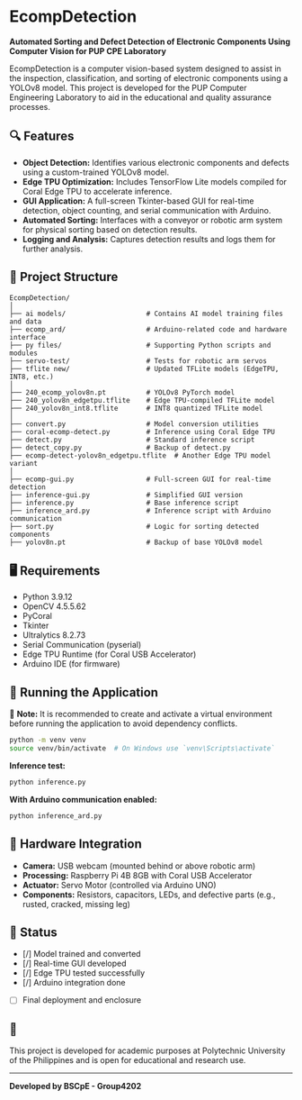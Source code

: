 
# EcompDetection

**Automated Sorting and Defect Detection of Electronic Components Using Computer Vision for PUP CPE Laboratory**

EcompDetection is a computer vision-based system designed to assist in the inspection, classification, and sorting of electronic components using a YOLOv8 model. This project is developed for the PUP Computer Engineering Laboratory to aid in the educational and quality assurance processes.

## 🔍 Features

- **Object Detection:** Identifies various electronic components and defects using a custom-trained YOLOv8 model.
- **Edge TPU Optimization:** Includes TensorFlow Lite models compiled for Coral Edge TPU to accelerate inference.
- **GUI Application:** A full-screen Tkinter-based GUI for real-time detection, object counting, and serial communication with Arduino.
- **Automated Sorting:** Interfaces with a conveyor or robotic arm system for physical sorting based on detection results.
- **Logging and Analysis:** Captures detection results and logs them for further analysis.

## 📁 Project Structure

```
EcompDetection/
│
├── ai models/                    # Contains AI model training files and data
├── ecomp_ard/                    # Arduino-related code and hardware interface
├── py files/                     # Supporting Python scripts and modules
├── servo-test/                   # Tests for robotic arm servos
├── tflite new/                   # Updated TFLite models (EdgeTPU, INT8, etc.)
│
├── 240_ecomp_yolov8n.pt          # YOLOv8 PyTorch model
├── 240_yolov8n_edgetpu.tflite    # Edge TPU-compiled TFLite model
├── 240_yolov8n_int8.tflite       # INT8 quantized TFLite model
│
├── convert.py                    # Model conversion utilities
├── coral-ecomp-detect.py         # Inference using Coral Edge TPU
├── detect.py                     # Standard inference script
├── detect_copy.py                # Backup of detect.py
├── ecomp-detect-yolov8n_edgetpu.tflite  # Another Edge TPU model variant
│
├── ecomp-gui.py                  # Full-screen GUI for real-time detection
├── inference-gui.py              # Simplified GUI version
├── inference.py                  # Base inference script
├── inference_ard.py              # Inference script with Arduino communication
├── sort.py                       # Logic for sorting detected components
├── yolov8n.pt                    # Backup of base YOLOv8 model
```

## 🖥️ Requirements

- Python 3.9.12
- OpenCV 4.5.5.62
- PyCoral
- Tkinter
- Ultralytics 8.2.73
- Serial Communication (pyserial)
- Edge TPU Runtime (for Coral USB Accelerator)
- Arduino IDE (for firmware)

## 🚀 Running the Application

📌 **Note:** It is recommended to create and activate a virtual environment before running the application to avoid dependency conflicts.

```bash
python -m venv venv
source venv/bin/activate  # On Windows use `venv\Scripts\activate`
```

**Inference test:**
```bash
python inference.py
```

**With Arduino communication enabled:**
```bash
python inference_ard.py
```

## 🤖 Hardware Integration

- **Camera:** USB webcam (mounted behind or above robotic arm)
- **Processing:** Raspberry Pi 4B 8GB with Coral USB Accelerator
- **Actuator:** Servo Motor (controlled via Arduino UNO)
- **Components:** Resistors, capacitors, LEDs, and defective parts (e.g., rusted, cracked, missing leg)

## 📌 Status

- [/] Model trained and converted
- [/] Real-time GUI developed
- [/] Edge TPU tested successfully
- [/] Arduino integration done
- [ ] Final deployment and enclosure

## 📜

This project is developed for academic purposes at Polytechnic University of the Philippines and is open for educational and research use.

---

**Developed by BSCpE - Group4202**
